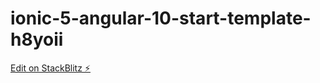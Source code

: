 # ionic-5-angular-10-start-template-h8yoii

[Edit on StackBlitz ⚡️](https://stackblitz.com/edit/ionic-5-angular-10-start-template-h8yoii)